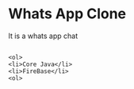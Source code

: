 # Whats App Clone

It is a whats app chat

```Language Used

<ol>
<li>Core Java</li>
<li>FireBase</li>
<ol>
